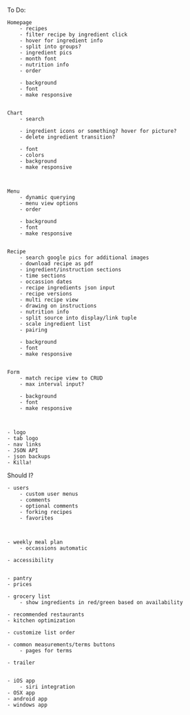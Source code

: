 To Do:

    Homepage
        - recipes
        - filter recipe by ingredient click
        - hover for ingredient info
        - split into groups?
        - ingredient pics
        - month font
        - nutrition info
        - order

        - background
        - font
        - make responsive


    Chart
        - search

        - ingredient icons or something? hover for picture?
        - delete ingredient transition?

        - font
        - colors
        - background
        - make responsive



    Menu
        - dynamic querying
        - menu view options
        - order

        - background
        - font
        - make responsive


    Recipe
        - search google pics for additional images
        - download recipe as pdf
        - ingredient/instruction sections
        - time sections
        - occassion dates
        - recipe ingredients json input
        - recipe versions
        - multi recipe view
        - drawing on instructions
        - nutrition info
        - split source into display/link tuple
        - scale ingredient list
        - pairing

        - background
        - font
        - make responsive


    Form
        - match recipe view to CRUD
        - max interval input?

        - background
        - font
        - make responsive



    - logo
    - tab logo
    - nav links
    - JSON API
    - json backups
    - Killa!




Should I?

    - users
        - custom user menus
        - comments
        - optional comments
        - forking recipes
        - favorites



    - weekly meal plan
        - occassions automatic

    - accessibility


    - pantry
    - prices

    - grocery list
        - show ingredients in red/green based on availability

    - recommended restaurants
    - kitchen optimization

    - customize list order

    - common measurements/terms buttons
        - pages for terms

    - trailer


    - iOS app
        - siri integration
    - OSX app
    - android app
    - windows app

